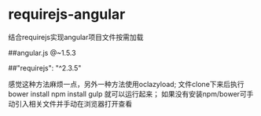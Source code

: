 # requirejs-angular
结合requirejs实现angular项目文件按需加载

##angular.js @~1.5.3

##"requirejs": "^2.3.5"

感觉这种方法麻烦一点，另外一种方法使用oclazyload;
文件clone下来后执行
bower install
npm install 
gulp
就可以运行起来；
如果没有安装npm/bower可手动引入相关文件并手动在浏览器打开查看
